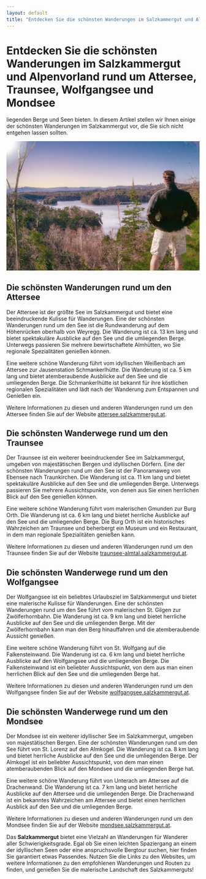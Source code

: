 ```yaml
---
layout: default
title: "Entdecken Sie die schönsten Wanderungen im Salzkammergut und Alpenvorland rund um Attersee, Traunsee, Wolfgangsee und Mondsee"
---
```


# Entdecken Sie die schönsten Wanderungen im Salzkammergut und Alpenvorland rund um Attersee, Traunsee, Wolfgangsee und Mondsee

liegenden Berge und Seen bieten. In diesem Artikel stellen wir Ihnen einige der schönsten Wanderungen im Salzkammergut vor, die Sie sich nicht entgehen lassen sollten.

![Wandern im Salzkammergut](/assets/images/hiker_mountain_summit.jpg "Wandern im Salzkammergut")

## Die schönsten Wanderungen rund um den Attersee

Der Attersee ist der größte See im Salzkammergut und bietet eine beeindruckende Kulisse für Wanderungen. Eine der schönsten Wanderungen rund um den See ist die Rundwanderung auf dem Höhenrücken oberhalb von Weyregg. Die Wanderung ist ca. 13 km lang und bietet spektakuläre Ausblicke auf den See und die umliegenden Berge. Unterwegs passieren Sie mehrere bewirtschaftete Almhütten, wo Sie regionale Spezialitäten genießen können.

Eine weitere schöne Wanderung führt vom idyllischen Weißenbach am Attersee zur Jausenstation Schmankerlhütte. Die Wanderung ist ca. 5 km lang und bietet atemberaubende Ausblicke auf den See und die umliegenden Berge. Die Schmankerlhütte ist bekannt für ihre köstlichen regionalen Spezialitäten und lädt nach der Wanderung zum Entspannen und Genießen ein.

Weitere Informationen zu diesen und anderen Wanderungen rund um den Attersee finden Sie auf der Website [attersee.salzkammergut.at](https://attersee.salzkammergut.at/de/aktivitaeten/sommer/wandern.html).

## Die schönsten Wanderwege rund um den Traunsee

Der Traunsee ist ein weiterer beeindruckender See im Salzkammergut, umgeben von majestätischen Bergen und idyllischen Dörfern. Eine der schönsten Wanderungen rund um den See ist der Panoramaweg von Ebensee nach Traunkirchen. Die Wanderung ist ca. 11 km lang und bietet spektakuläre Ausblicke auf den See und die umliegenden Berge. Unterwegs passieren Sie mehrere Aussichtspunkte, von denen aus Sie einen herrlichen Blick auf den See genießen können.

Eine weitere schöne Wanderung führt vom malerischen Gmunden zur Burg Orth. Die Wanderung ist ca. 6 km lang und bietet herrliche Ausblicke auf den See und die umliegenden Berge. Die Burg Orth ist ein historisches Wahrzeichen am Traunsee und beherbergt ein Museum und ein Restaurant, in dem man regionale Spezialitäten genießen kann.

Weitere Informationen zu diesen und anderen Wanderungen rund um den Traunsee finden Sie auf der Website [traunsee-almtal.salzkammergut.at](https://https://traunsee-almtal.salzkammergut.at/de/aktivitaeten/sommer/wandern.html).

## Die schönsten Wanderwege rund um den Wolfgangsee

Der Wolfgangsee ist ein beliebtes Urlaubsziel im Salzkammergut und bietet eine malerische Kulisse für Wanderungen. Eine der schönsten Wanderungen rund um den See führt vom malerischen St. Gilgen zur Zwölferhornbahn. Die Wanderung ist ca. 9 km lang und bietet herrliche Ausblicke auf den See und die umliegenden Berge. Mit der Zwölferhornbahn kann man den Berg hinauffahren und die atemberaubende Aussicht genießen.

Eine weitere schöne Wanderung führt von St. Wolfgang auf die Falkensteinwand. Die Wanderung ist ca. 6 km lang und bietet herrliche Ausblicke auf den Wolfgangsee und die umliegenden Berge. Die Falkensteinwand ist ein beliebter Aussichtspunkt, von dem aus man einen herrlichen Blick auf den See und die umliegenden Berge hat.

Weitere Informationen zu diesen und anderen Wanderungen rund um den Wolfgangsee finden Sie auf der Website [wolfgangsee.salzkammergut.at](https://wolfgangsee.salzkammergut.at/de/aktivitaeten/sommer/wandern.html).

## Die schönsten Wanderwege rund um den Mondsee

Der Mondsee ist ein weiterer idyllischer See im Salzkammergut, umgeben von majestätischen Bergen. Eine der schönsten Wanderungen rund um den See führt von St. Lorenz auf den Almkogel. Die Wanderung ist ca. 8 km lang und bietet herrliche Ausblicke auf den See und die umliegenden Berge. Der Almkogel ist ein beliebter Aussichtspunkt, von dem man einen atemberaubenden Blick auf den Mondsee und die umliegenden Berge hat.

Eine weitere schöne Wanderung führt von Unterach am Attersee auf die Drachenwand. Die Wanderung ist ca. 7 km lang und bietet herrliche Ausblicke auf den Attersee und die umliegenden Berge. Die Drachenwand ist ein bekanntes Wahrzeichen am Attersee und bietet einen herrlichen Ausblick auf den See und die umliegenden Berge.

Weitere Informationen zu diesen und anderen Wanderungen rund um den Mondsee finden Sie auf der Website [mondsee.salzkammergut.at](https://mondsee.salzkammergut.at/de/aktivitaeten/sommer/wandern.html).

Das **Salzkammergut** bietet eine Vielzahl an Wanderungen für Wanderer aller Schwierigkeitsgrade. Egal ob Sie einen leichten Spaziergang an einem der idyllischen Seen oder eine anspruchsvolle Bergtour suchen, hier finden Sie garantiert etwas Passendes. Nutzen Sie die Links zu den Websites, um weitere Informationen zu den empfohlenen Wanderungen und Routen zu finden, und genießen Sie die malerische Landschaft des Salzkammerguts!

